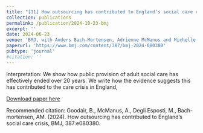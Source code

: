 ```yaml
---
title: "[11] How outsourcing has contributed to England’s social care crisis"
collection: publications
permalink: /publication/2024-10-23-bmj
excerpt: ''
date: 2024-06-23
venue: 'BMJ, with Anders Bach-Mortensen, Adrienne McManus and Michelle Degli Esposti'
paperurl: 'https://www.bmj.com/content/387/bmj-2024-080380'
pubtype: 'journal'
#citation: ''
---
```

Interpretation: We show how public provision of adult social care has effectively ended over 20 years. We write how the evidence suggests this has contributed to the care crisis in England,

[Download paper here](https://www.bmj.com/content/387/bmj-2024-080380)


Recommended citation: Goodair, B., McManus, A.,  Degli Esposti, M., Bach-mortensen, AM. (2024). How outsourcing has contributed to England’s social care crisis, BMJ, 387:e080380.



